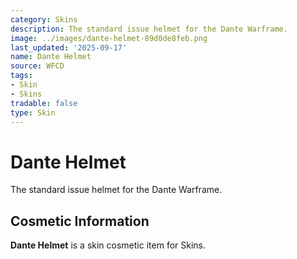 ```yaml
---
category: Skins
description: The standard issue helmet for the Dante Warframe.
image: ../images/dante-helmet-89d0de8feb.png
last_updated: '2025-09-17'
name: Dante Helmet
source: WFCD
tags:
- Skin
- Skins
tradable: false
type: Skin
---
```


# Dante Helmet

The standard issue helmet for the Dante Warframe.

## Cosmetic Information

**Dante Helmet** is a skin cosmetic item for Skins.

